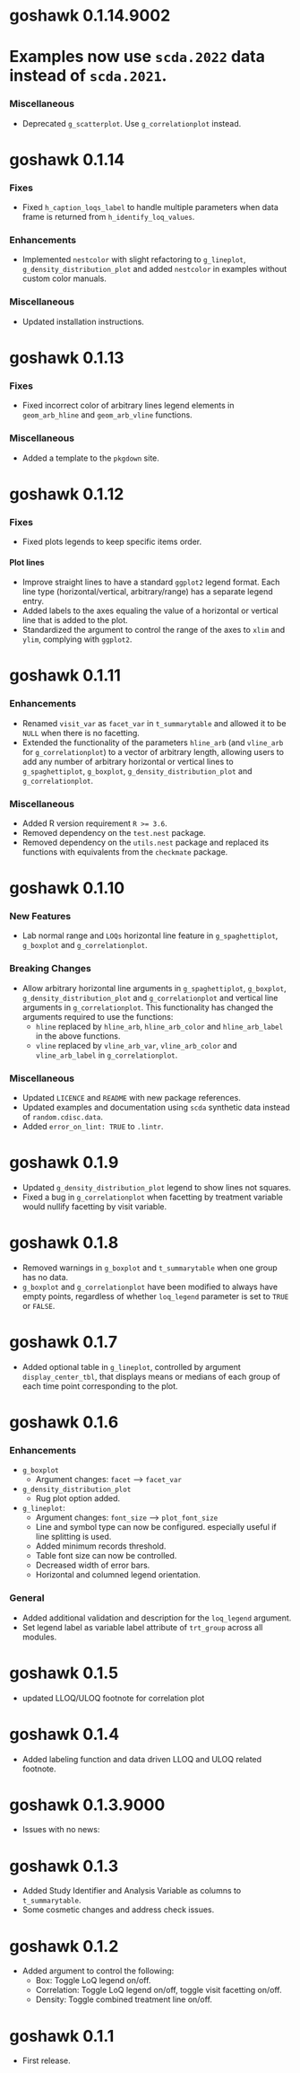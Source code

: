 # goshawk 0.1.14.9002

# Examples now use `scda.2022` data instead of `scda.2021`.

### Miscellaneous

* Deprecated `g_scatterplot`. Use `g_correlationplot` instead.

# goshawk 0.1.14

### Fixes

* Fixed `h_caption_loqs_label` to handle multiple parameters when data frame is returned from `h_identify_loq_values`.

### Enhancements

* Implemented `nestcolor` with slight refactoring to `g_lineplot`, `g_density_distribution_plot` and added `nestcolor` in examples without custom color manuals.

### Miscellaneous

* Updated installation instructions.

# goshawk 0.1.13

### Fixes

* Fixed incorrect color of arbitrary lines legend elements in `geom_arb_hline` and `geom_arb_vline` functions.

### Miscellaneous

* Added a template to the `pkgdown` site.

# goshawk 0.1.12

### Fixes

* Fixed plots legends to keep specific items order.

#### Plot lines

* Improve straight lines to have a standard `ggplot2` legend format. Each line type (horizontal/vertical, arbitrary/range) has a separate legend entry.
* Added labels to the axes equaling the value of a horizontal or vertical line that is added to the plot.
* Standardized the argument to control the range of the axes to `xlim` and `ylim`, complying with `ggplot2`.

# goshawk 0.1.11

### Enhancements

* Renamed `visit_var` as `facet_var` in `t_summarytable` and allowed it to be `NULL` when there is no facetting.
* Extended the functionality of the parameters `hline_arb` (and `vline_arb` for `g_correlationplot`) to a vector of arbitrary length, allowing users to add any number of arbitrary horizontal or vertical lines to `g_spaghettiplot`, `g_boxplot`, `g_density_distribution_plot` and `g_correlationplot`.

### Miscellaneous

* Added R version requirement `R >= 3.6`.
* Removed dependency on the `test.nest` package.
* Removed dependency on the `utils.nest` package and replaced its functions with equivalents from the `checkmate` package.

# goshawk 0.1.10

### New Features

* Lab normal range and `LOQs` horizontal line feature in `g_spaghettiplot`, `g_boxplot` and `g_correlationplot`.

### Breaking Changes

* Allow arbitrary horizontal line arguments in `g_spaghettiplot`, `g_boxplot`, `g_density_distribution_plot` and `g_correlationplot` and vertical line arguments in `g_correlationplot`. This functionality has changed the arguments required to use the functions:
  - `hline` replaced by `hline_arb`, `hline_arb_color` and `hline_arb_label` in the above functions.
  - `vline` replaced by `vline_arb_var`, `vline_arb_color` and `vline_arb_label` in `g_correlationplot`.

### Miscellaneous

* Updated `LICENCE` and `README` with new package references.
* Updated examples and documentation using `scda` synthetic data instead of `random.cdisc.data`.
* Added `error_on_lint: TRUE` to `.lintr`.

# goshawk 0.1.9

* Updated `g_density_distribution_plot` legend to show lines not squares.
* Fixed a bug in `g_correlationplot` when facetting by treatment variable would nullify facetting by visit variable.

# goshawk 0.1.8

* Removed warnings in `g_boxplot` and `t_summarytable` when one group has no data.
* `g_boxplot` and `g_correlationplot` have been modified to always have empty points, regardless of whether `loq_legend` parameter is set to `TRUE` or `FALSE`.

# goshawk 0.1.7

* Added optional table in `g_lineplot`, controlled by argument `display_center_tbl`, that displays means or medians of each group of each time point corresponding to the plot.

# goshawk 0.1.6

### Enhancements
* `g_boxplot`
    - Argument changes: `facet` --> `facet_var`
* `g_density_distribution_plot`
   - Rug plot option added.
* `g_lineplot`:
    - Argument changes: `font_size` --> `plot_font_size`
    - Line and symbol type can now be configured. especially useful if line splitting is used.
    - Added minimum records threshold.
    - Table font size can now be controlled.
    - Decreased width of error bars.
    - Horizontal and columned legend orientation.

### General
* Added additional validation and description for the `loq_legend` argument.
* Set legend label as variable label attribute of `trt_group` across all modules.

# goshawk 0.1.5

* updated LLOQ/ULOQ footnote for correlation plot

# goshawk 0.1.4

* Added labeling function and data driven LLOQ and ULOQ related footnote.

# goshawk 0.1.3.9000

* Issues with no news:

# goshawk 0.1.3

* Added Study Identifier and Analysis Variable as columns to `t_summarytable`.
* Some cosmetic changes and address check issues.

# goshawk 0.1.2

* Added argument to control the following:
  - Box: Toggle LoQ legend on/off.
  - Correlation: Toggle LoQ legend on/off, toggle visit facetting on/off.
  - Density: Toggle combined treatment line on/off.

# goshawk 0.1.1

* First release.
